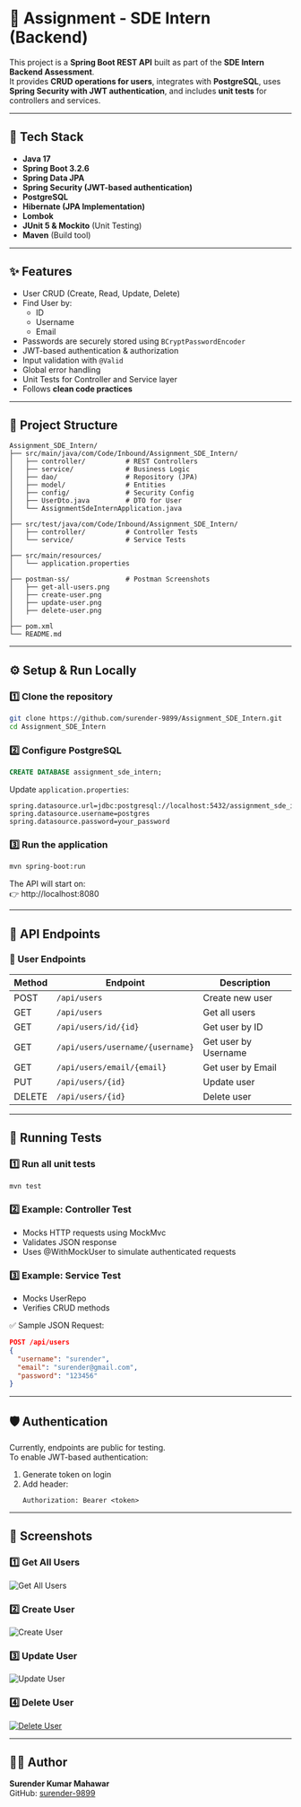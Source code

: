 # 🚀 Assignment - SDE Intern (Backend)

This project is a **Spring Boot REST API** built as part of the **SDE Intern Backend Assessment**.  
It provides **CRUD operations for users**, integrates with **PostgreSQL**, uses **Spring Security with JWT authentication**, and includes **unit tests** for controllers and services.

---

## 📌 Tech Stack
- **Java 17**
- **Spring Boot 3.2.6**
- **Spring Data JPA**
- **Spring Security (JWT-based authentication)**
- **PostgreSQL**
- **Hibernate (JPA Implementation)**
- **Lombok**
- **JUnit 5 & Mockito** (Unit Testing)
- **Maven** (Build tool)

---

## ✨ Features
- User CRUD (Create, Read, Update, Delete)
- Find User by:
  - ID
  - Username
  - Email
- Passwords are securely stored using `BCryptPasswordEncoder`
- JWT-based authentication & authorization
- Input validation with `@Valid`
- Global error handling
- Unit Tests for Controller and Service layer
- Follows **clean code practices**

---

## 📂 Project Structure
```
Assignment_SDE_Intern/
├── src/main/java/com/Code/Inbound/Assignment_SDE_Intern/
│   ├── controller/          # REST Controllers
│   ├── service/             # Business Logic
│   ├── dao/                 # Repository (JPA)
│   ├── model/               # Entities
│   ├── config/              # Security Config
│   ├── UserDto.java         # DTO for User
│   └── AssignmentSdeInternApplication.java
│
├── src/test/java/com/Code/Inbound/Assignment_SDE_Intern/
│   ├── controller/          # Controller Tests
│   └── service/             # Service Tests
│
├── src/main/resources/
│   └── application.properties
│
├── postman-ss/              # Postman Screenshots
│   ├── get-all-users.png
│   ├── create-user.png
│   ├── update-user.png
│   ├── delete-user.png
│
├── pom.xml
└── README.md
```

---

## ⚙️ Setup & Run Locally

### 1️⃣ Clone the repository
```bash
git clone https://github.com/surender-9899/Assignment_SDE_Intern.git
cd Assignment_SDE_Intern
```

### 2️⃣ Configure PostgreSQL
```sql
CREATE DATABASE assignment_sde_intern;
```

Update `application.properties`:
```properties
spring.datasource.url=jdbc:postgresql://localhost:5432/assignment_sde_intern
spring.datasource.username=postgres
spring.datasource.password=your_password
```

### 3️⃣ Run the application
```bash
mvn spring-boot:run
```

The API will start on:  
👉 http://localhost:8080

---

## 📌 API Endpoints

### 🔹 User Endpoints
| Method | Endpoint                         | Description          |
| ------ | -------------------------------- | -------------------- |
| POST   | `/api/users`                     | Create new user      |
| GET    | `/api/users`                     | Get all users        |
| GET    | `/api/users/id/{id}`             | Get user by ID       |
| GET    | `/api/users/username/{username}` | Get user by Username |
| GET    | `/api/users/email/{email}`       | Get user by Email    |
| PUT    | `/api/users/{id}`                | Update user          |
| DELETE | `/api/users/{id}`                | Delete user          |

---

## 🧪 Running Tests

### 1️⃣ Run all unit tests
```bash
mvn test
```

### 2️⃣ Example: Controller Test
- Mocks HTTP requests using MockMvc
- Validates JSON response
- Uses @WithMockUser to simulate authenticated requests

### 3️⃣ Example: Service Test
- Mocks UserRepo
- Verifies CRUD methods

✅ Sample JSON Request:
```json
POST /api/users
{
  "username": "surender",
  "email": "surender@gmail.com",
  "password": "123456"
}
```

---

## 🛡️ Authentication

Currently, endpoints are public for testing.  
To enable JWT-based authentication:
1. Generate token on login
2. Add header:
   ```http
   Authorization: Bearer <token>
   ```

---

## 📸 Screenshots

### 1️⃣ Get All Users
![Get All Users](postman-ss/get-all-users.png)

### 2️⃣ Create User
![Create User](postman-ss/create-user.png)

### 3️⃣ Update User
![Update User](postman-ss/update-user.png)

### 4️⃣ Delete User
[![Delete User](postman-ss/delete-user.png)](https://github.com/surender-9899/Assignment_SDE_Intern/blob/main/Postman%20SS/DeleteUser.png)

---

## 👨‍💻 Author
**Surender Kumar Mahawar**  
GitHub: [surender-9899](https://github.com/surender-9899)
